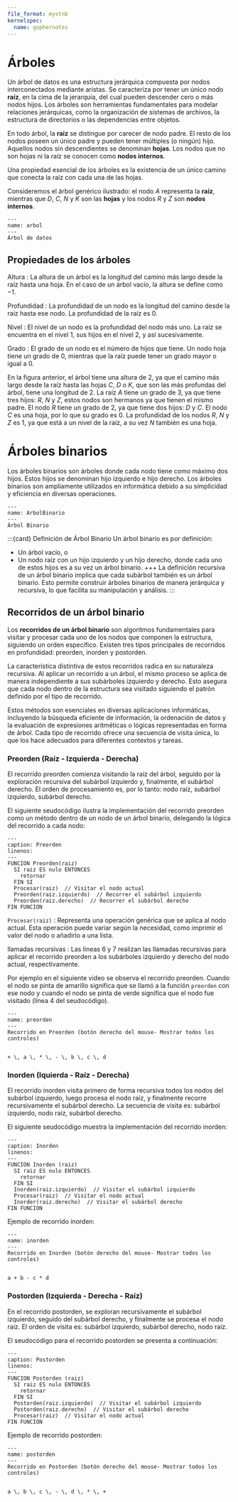 ```yaml
---
file_format: mystnb
kernelspec:
  name: gophernotes
---
```


# Árboles

Un árbol de datos es una estructura jerárquica compuesta por nodos interconectados mediante aristas. Se caracteriza por tener un único nodo **raíz**, en la cima de la jerarquía, del cual pueden descender cero o más nodos hijos. Los árboles son herramientas fundamentales para modelar relaciones jerárquicas, como la organización de sistemas de archivos, la estructura de directorios o las dependencias entre objetos.

En todo árbol, la **raíz** se distingue por carecer de nodo padre. El resto de los nodos poseen un único padre y pueden tener múltiples (o ningún) hijo. Aquellos nodos sin descendientes se denominan **hojas**. Los nodos que no son hojas ni la raíz se conocen como **nodos internos**. 


Una propiedad esencial de los árboles es la existencia de un único camino que conecta la raíz con cada una de las hojas.

Consideremos el árbol genérico ilustrado: el nodo $A$ representa la **raíz**, mientras que $D$, $C$, $N$ y $K$ son las **hojas** y los nodos $R$ y $Z$ son **nodos internos**.

```{figure} ../assets/images/Arbol.svg
---
name: arbol
---
Árbol de datos
```

## Propiedades de los árboles

Altura
: La altura de un árbol es la longitud del camino más largo desde la raíz hasta una hoja. En el caso de un árbol vacío, la altura se define como $-1$.

Profundidad
: La profundidad de un nodo es la longitud del camino desde la raíz hasta ese nodo. La profundidad de la raíz es $0$.

Nivel
: El nivel de un nodo es la profundidad del nodo más uno. La raíz se encuentra en el nivel $1$, sus hijos en el nivel $2$, y así sucesivamente.

Grado
: El grado de un nodo es el número de hijos que tiene. Un nodo hoja tiene un grado de $0$, mientras que la raíz puede tener un grado mayor o igual a $0$.

En la figura anterior, el árbol tiene una altura de 2, ya que el camino más largo desde la raíz hasta las hojas $C$, $D$ o $K$, que son las más profundas del árbol, tiene una longitud de 2. La raíz $A$ tiene un grado de 3, ya que tiene tres hijos: $R$, $N$ y $Z$, estos nodos son hermanos ya que tienen el mismo padre. El nodo $R$ tiene un grado de 2, ya que tiene dos hijos: $D$ y $C$. El nodo $C$ es una hoja, por lo que su grado es 0. La profundidad de los nodos $R$, $N$ y $Z$ es 1, ya que está a un nivel de la raíz, a su vez $N$ también es una hoja.

# Árboles binarios

Los árboles binarios son árboles donde cada nodo tiene como máximo dos hijos. Estos hijos se denominan hijo izquierdo e hijo derecho. Los árboles binarios son ampliamente utilizados en informática debido a su simplicidad y eficiencia en diversas operaciones.

```{figure} ../assets/images/ArbolBinario.svg
---
name: ArbolBinario
---
Árbol Binario
```
:::{card} Definición de Árbol Binario
Un árbol binario es por definición:

- Un árbol vacío, o
- Un nodo raíz con un hijo izquierdo y un hijo derecho, donde cada uno de estos hijos es a su vez un árbol binario.
+++
La definición recursiva de un árbol binario implica que cada subárbol también es un árbol binario. Esto permite construir árboles binarios de manera jerárquica y recursiva, lo que facilita su manipulación y análisis.
:::

## Recorridos de un árbol binario

Los **recorridos de un árbol binario** son algoritmos fundamentales para visitar y procesar cada uno de los nodos que componen la estructura, siguiendo un orden específico. Existen tres tipos principales de recorridos en profundidad: preorden, inorden y postorden.

La característica distintiva de estos recorridos radica en su naturaleza recursiva. Al aplicar un recorrido a un árbol, el mismo proceso se aplica de manera independiente a sus subárboles izquierdo y derecho. Esto asegura que cada nodo dentro de la estructura sea visitado siguiendo el patrón definido por el tipo de recorrido.

Estos métodos son esenciales en diversas aplicaciones informáticas, incluyendo la búsqueda eficiente de información, la ordenación de datos y la evaluación de expresiones aritméticas o lógicas representadas en forma de árbol. Cada tipo de recorrido ofrece una secuencia de visita única, lo que los hace adecuados para diferentes contextos y tareas.

### Preorden (Raíz - Izquierda - Derecha)

El recorrido preorden comienza visitando la raíz del árbol, seguido por la exploración recursiva del subárbol izquierdo y, finalmente, el subárbol derecho. El orden de procesamiento es, por lo tanto: nodo raíz, subárbol izquierdo, subárbol derecho.

El siguiente seudocódigo ilustra la implementación del recorrido preorden como un método dentro de un nodo de un árbol binario, delegando la lógica del recorrido a cada nodo:

```{code-block} 
---
caption: Preorden
linenos:
---
FUNCION Preorden(raiz)
  SI raiz ES nulo ENTONCES
    retornar
  FIN SI
  Procesar(raiz)  // Visitar el nodo actual
  Preorden(raiz.izquierdo)  // Recorrer el subárbol izquierdo
  Preorden(raiz.derecho)  // Recorrer el subárbol derecho
FIN FUNCION
```

`Procesar(raiz)`
: Representa una operación genérica que se aplica al nodo actual. Esta operación puede variar según la necesidad, como imprimir el valor del nodo o añadirlo a una lista.

llamadas recursivas
: Las líneas 6 y 7 realizan las llamadas recursivas para aplicar el recorrido preorden a los subárboles izquierdo y derecho del nodo actual, respectivamente.

Por ejemplo en el siguiente video se observa el recorrido preorden. Cuando el nodo se pinta de amarillo significa que se llamó a la función `preorden` con ese nodo y cuando el nodo se pinta de verde significa que el nodo fue visitado (línea 4 del seudocódigo).

```{figure} ../assets/videos/preorden.mp4
---
name: preorden
---
Recorrido en Preorden (botón derecho del mouse- Mostrar todos los controles)
```

```{math}

+ \, a \, * \, - \, b \, c \, d

```

### Inorden (Iquierda - Raíz - Derecha)

El recorrido inorden visita primero de forma recursiva todos los nodos del subárbol izquierdo, luego procesa el nodo raíz, y finalmente recorre recursivamente el subárbol derecho. La secuencia de visita es: subárbol izquierdo, nodo raíz, subárbol derecho.

El siguiente seudocódigo muestra la implementación del recorrido inorden:

```{code-block} 
---
caption: Inorden
linenos:
---
FUNCION Inorden (raiz)
  SI raiz ES nulo ENTONCES
    retornar
  FIN SI
  Inorden(raiz.izquierdo)  // Visitar el subárbol izquierdo
  Procesar(raiz)  // Visitar el nodo actual
  Inorder(raiz.derecho)  // Visitar el subárbol derecho
FIN FUNCION
```

Ejemplo de recorrido inorden:

```{figure} ../assets/videos/inorden.mp4
---
name: inorden
---
Recorrido en Inorden (botón derecho del mouse- Mostrar todos los controles)
```

```{math}

a + b - c * d

```

### Postorden (Izquierda - Derecha - Raíz)

En el recorrido postorden, se exploran recursivamente el subárbol izquierdo, seguido del subárbol derecho, y finalmente se procesa el nodo raíz. El orden de visita es: subárbol izquierdo, subárbol derecho, nodo raíz.

El seudocódigo para el recorrido postorden se presenta a continuación:

```{code-block} 
---
caption: Postorden
linenos:
---
FUNCION Postorden (raiz)
  SI raiz ES nulo ENTONCES
    retornar
  FIN SI
  Postorden(raiz.izquierdo)  // Visitar el subárbol izquierdo
  Postorden(raiz.derecho)  // Visitar el subárbol derecho
  Procesar(raiz)  // Visitar el nodo actual
FIN FUNCION
```
Ejemplo de recorrido postorden:

```{figure} ../assets/videos/postorden.mp4
---
name: postorden
---
Recorrido en Postorden (botón derecho del mouse- Mostrar todos los controles)
```

```{math}

a \, b \, c \, - \, d \, * \, +

```

